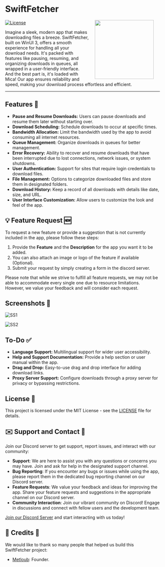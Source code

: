 
# SwiftFetcher
<img src="https://cdn.discordapp.com/attachments/1190273551404638229/1257409580070342797/512.png?ex=6684f62d&is=6683a4ad&hm=bbf3fb355a05efb47473fe4835e64977db165a3c75458a162f559daf3e135e84&" width="192" align="right" hspace="20" />

[![License](https://img.shields.io/github/license/Metloub/SwiftFetcher)]([LICENSE](https://github.com/metloub/SwiftFetcher/blob/main/LICENSE))

Imagine a sleek, modern app that makes downloading files a breeze. SwiftFetcher, built on WinUI 3, offers a smooth experience for handling all your download needs. It's packed with features like pausing, resuming, and organizing downloads in queues, all wrapped in a user-friendly interface. And the best part is, it's loaded with Mica! Our app ensures reliability and speed, making your download process effortless and efficient. 

----

## Features 🚀

- **Pause and Resume Downloads:** Users can pause downloads and resume them later without starting over.
- **Download Scheduling:** Schedule downloads to occur at specific times.
- **Bandwidth Allocation:** Limit the bandwidth used by the app to avoid consuming all internet resources.
- **Queue Management:** Organize downloads in queues for better management.
- **Error Recovery:** Ability to recover and resume downloads that have been interrupted due to lost connections, network issues, or system shutdowns.
- **User Authentication:** Support for sites that require login credentials to download files.
- **File Management:** Options to categorize downloaded files and store them in designated folders.
- **Download History:** Keep a record of all downloads with details like date, size, and URL.
- **User Interface Customization:** Allow users to customize the look and feel of the app.

## 💡 Feature Request 🆕
To request a new feature or provide a suggestion that is not currently included in the app, please follow these steps:
1. Provide the **Feature** and the **Description** for the app you want it to be added.
2. You can also attach an image or logo of the feature if available (Optional).
3. Submit your request by simply creating a form in the discord server.

Please note that while we strive to fulfill all feature requests, we may not be able to accommodate every single one due to resource limitations. However, we value your feedback and will consider each request.

## Screenshots 📸

![SS1](url_to_screenshot_1)

![SS2](url_to_screenshot_2)

## To-Do ✅
- **Language Support:** Multilingual support for wider user accessibility.
- **Help and Support Documentation:** Provide a help section or user manual within the app.
- **Drag and Drop:** Easy-to-use drag and drop interface for adding download links.
- **Proxy Server Support:** Configure downloads through a proxy server for privacy or bypassing restrictions.


## License 📄

This project is licensed under the MIT License - see the [LICENSE]([LICENSE](https://github.com/metloub/SwiftFetcher/blob/main/LICENSE)) file for details.

## ✉️ Support and Contact 🤝
Join our Discord server to get support, report issues, and interact with our community:

- **Support**: We are here to assist you with any questions or concerns you may have. Join and ask for help in the designated support channel.
- **Bug Reporting**: If you encounter any bugs or issues while using the app, please report them in the dedicated bug reporting channel on our Discord server.
- **Feature Requests**: We value your feedback and ideas for improving the app. Share your feature requests and suggestions in the appropriate channel on our Discord server.
- **Community Interaction**: Join our vibrant community on Discord! Engage in discussions and connect with fellow users and the development team.

[Join our Discord Server](https://discord.gg/SOON) and start interacting with us today!

## 💙 Credits 🙏

We would like to thank so many people that helped us build this SwiftFetcher project:

- [Metloub](INSERTLINK): Founder.

